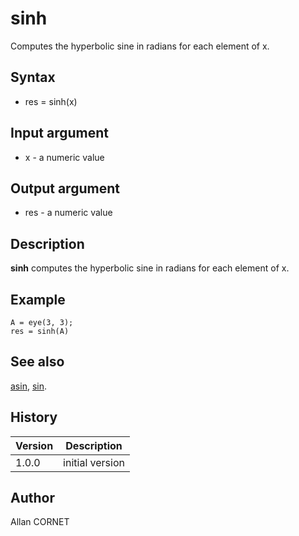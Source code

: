 

# sinh

Computes the hyperbolic sine in radians for each element of x.

## Syntax

- res = sinh(x)

## Input argument

 - x - a numeric value

## Output argument

 - res - a numeric value

## Description

<b>sinh</b> computes the hyperbolic sine in radians for each element of x.

## Example

```Nelson
A = eye(3, 3);
res = sinh(A)
```

## See also

[asin](asin.md), [sin](sin.md).
## History

|Version|Description|
|------|------|
|1.0.0|initial version|


## Author

Allan CORNET



